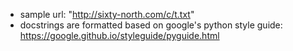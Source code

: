 - sample url: "http://sixty-north.com/c/t.txt"
- docstrings are formatted based on google's python style guide:
https://google.github.io/styleguide/pyguide.html